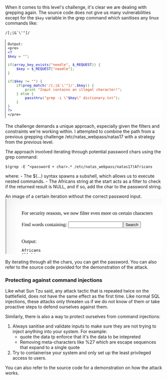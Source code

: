 When it comes to this level's challenge, it's clear we are dealing with grepping again. The source code does not give us many vulnerabilities except for the `$key` variable in the grep command which sanitises any linux commands like:
```
/[;|&`\'"]/
```
<img title="inspect html" alt="Alt text" src="../image_resources/natas16_code.png">

The challenge demands a unique approach, especially given the filters and constraints we're working within. I attempted to combine the path from a previous grepping challenge /etc/natas_webpass/natas17 with a strategy from the previous level.

The approach involved iterating through potential password chars using the grep command:
```
$(grep -E ^<password + char>.* /etc/natas_webpass/natas17)Africans
```
where:
    - The $(...) syntax spawns a subshell, which allows us to execute nested commands.
    - The Africans string at the start acts as a filter to check if the returned result is NULL, and if so, add the char to the password string.

An image of a certain iteration without the correct password input.
<img title="inspect html" alt="Alt text" src="../image_resources/natas16_filter.png">

By iterating through all the chars, you can get the password. You can also refer to the source code provided for the demonstration of the attack.


### Protecting against command injections
Like what Sun Tzu said, any attack tactic that is repeated twice on the battlefield, does not have the same effect as the first time.
Like normal SQL injections, these attacks only threaten us if we do not know of them or take proactive steps to defend ourselves against them.

Similarly, there is also a way to protect ourselves from command injections: 
1. Always sanitise and validate inputs to make sure they are not trying to inject anything into your system. For example:
    - quote the data tp enforce that it's the data to be intepreted
    - Removing meta-characters like %27 which are escape sequences that expand to a single quote
2. Try to containerise your system and only set up the least privileged access to users.

You can also refer to the source code for a demonstration on how the attack works.
